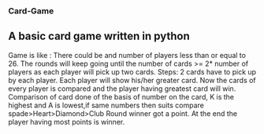 ### Card-Game
## A basic card game written in python

Game is like : There could be and number of players less than or equal to 26. The rounds will keep going until the number of cards >= 2* number of players as each player will pick up two cards.
Steps:
2 cards have to pick up by each player.
Each player will show his/her greater card.
Now the cards of every player is compared and the player having greatest card will win.
Comparison of card done of the basis of number on the card, K is the highest and A is lowest,if same numbers then suits compare spade>Heart>Diamond>Club
Round winner got a point.
At the end the player having most points is winner.
